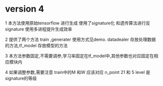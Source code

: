 # version 4

1 本方法使用原始tensorflow 进行生成 使用了signature化 和遗传算法进行反signature 使用多进程提升生成效率

2 提供了两个方法 train ,generater 使用方式见demo. datadealer 存放处理数据的方法,tf_model 存放模型的方法

3 本方法参数固定,不需要调参,学习率固定在tf_model中,其他参数也对应固定在相应模块内

4 如果调整参数,需要注意 train中的M 和W 应该对应 n_point 21 和 5 level 是signature的等级